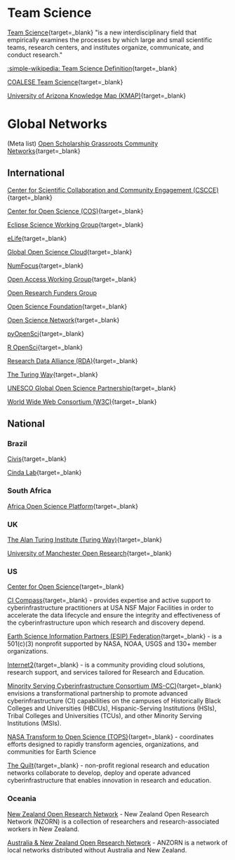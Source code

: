 # Team Science

[Team Science](https://www.nationalacademies.org/our-work/the-science-of-team-science){target=_blank} "is a new interdisciplinary field that empirically examines the processes by which large and small scientific teams, research centers, and institutes organize, communicate, and conduct research."

[:simple-wikipedia: Team Science Definition](https://en.wikipedia.org/wiki/Science_of_team_science){target=_blank}

[COALESE Team Science](https://www.teamscience.net/){target=_blank}

[University of Arizona Knowledge Map (KMAP)](https://kmap.arizona.edu){target=_blank} 

# Global Networks

(Meta list) [Open Scholarship Grassroots Community Networks](https://docs.google.com/spreadsheets/d/1LNF5_bOkRV-RLIF4HYmu-gOemIa4IdfXEer89fM-Vy8/edit#gid=847887324){target=_blank}

## International

[Center for Scientific Collaboration and Community Engagement (CSCCE)](https://www.cscce.org/){target=_blank}

[Center for Open Science (COS)](https://www.cos.io/){target=_blank}

[Eclipse Science Working Group](https://science.eclipse.org/){target=_blank}

[eLife](https://elifesciences.org/){target=_blank}

[Global Open Science Cloud](https://codata.org/initiatives/decadal-programme2/global-open-science-cloud/){target=_blank}

[NumFocus](https://numfocus.org/){target=_blank}

[Open Access Working Group](https://sparcopen.org/people/open-access-working-group/){target=_blank}

[Open Research Funders Group](https://www.orfg.org/)

[Open Science Foundation](https://osf.io/){target=_blank}

[Open Science Network](https://www.opensciencenetwork.org/){target=_blank}

[pyOpenSci](https://www.pyopensci.org/){target=_blank}

[R OpenSci](https://ropensci.org/){target=_blank}

[Research Data Alliance (RDA)](https://www.rd-alliance.org/){target=_blank}

[The Turing Way](https://the-turing-way.netlify.app/welcome){target=_blank}

[UNESCO Global Open Science Partnership](https://en.unesco.org/science-sustainable-future/open-science/partnership){target=_blank}

[World Wide Web Consortium (W3C)](https://www.w3.org/){target=_blank}

## National 

### Brazil

[Civis](https://civis.ibict.br/en/){target=_blank}

[Cinda Lab](https://cindalab.ibict.br/){target=_blank}

### South Africa

[Africa Open Science Platform](https://aosp.org.za/){target=_blank}

### UK

[The Alan Turing Institute (Turing Way)](https://www.turing.ac.uk/research/research-projects/turing-way){target=_blank}

[University of Manchester Open Research](https://www.library.manchester.ac.uk/services/research/open-research/){target=_blank}

### US

[Center for Open Science](https://www.cos.io/){target=_blank}

[CI Compass](https://ci-compass.org/){target=_blank} - provides expertise and active support to cyberinfrastructure practitioners at USA NSF Major Facilities in order to accelerate the data lifecycle and ensure the integrity and effectiveness of the cyberinfrastructure upon which research and discovery depend.

[Earth Science Information Partners (ESIP) Federation](https://www.esipfed.org/){target=_blank} -  is a 501(c)(3) nonprofit supported by NASA, NOAA, USGS and 130+ member organizations.

[Internet2](https://internet2.edu/){target=_blank} - is a community providing cloud solutions, research support, and services tailored for Research and Education. 

[Minority Serving Cyberinfrastructure Consortium (MS-CC)](https://www.ms-cc.org/){target=_blank} envisions a transformational partnership to promote advanced cyberinfrastructure (CI) capabilities on the campuses of Historically Black Colleges and Universities (HBCUs), Hispanic-Serving Institutions (HSIs), Tribal Colleges and Universities (TCUs), and other Minority Serving Institutions (MSIs). 

[NASA Transform to Open Science (TOPS)](https://github.com/nasa/Transform-to-Open-Science){target=_blank} - coordinates efforts designed to rapidly transform agencies, organizations, and communities for Earth Science

[The Quilt](https://www.thequilt.net/){target=_blank} - non-profit regional research and education networks collaborate to develop, deploy and operate advanced cyberinfrastructure that enables innovation in research and education.

### Oceania

[New Zealand Open Research Network](https://nzorn.netlify.app/) - New Zealand Open Research Network (NZORN) is a collection of researchers and research-associated workers in New Zealand.

[Australia & New Zealand Open Research Network](https://www.anzopenresearch.org/) - ANZORN is a network of local networks distributed without Australia and New Zealand.

